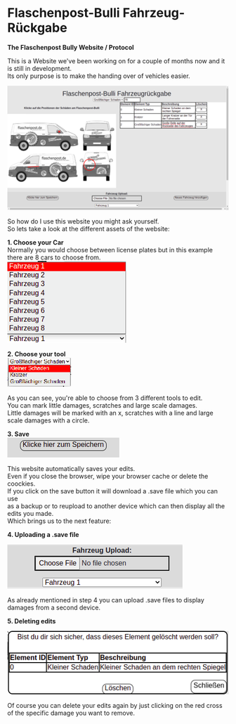 # Flaschenpost-Bulli Fahrzeug-Rückgabe

<b> The Flaschenpost Bully Website / Protocol </b>

This is a Website we've been working on for a couple of months now and it is still in development.</br>
Its only purpose is to make the handing over of vehicles easier.<br>

![alt text](demo_pics/websiteinuse.png)

So how do I use this website you might ask yourself.<br>
So lets take a look at the different assets of the website:<br>

<b>1. Choose your Car </b><br>
Normally you would choose between license plates but in this example there are 8 cars to choose from.<br>
![alt text](demo_pics/cars.png)


<b>2. Choose your tool</b> <br>
![alt text](demo_pics/menue.png)

As you can see, you're able to choose from 3 different tools to edit.<br>
You can mark little damages, scratches and large scale damages.<br>
Little damages will be marked with an x, scratches with a line and large scale damages with a circle.<br>

<b>3. Save</b><br>
![alt text](demo_pics/save.png)

This website automatically saves your edits.<br>
Even if you close the browser, wipe your browser cache or delete the coockies.<br>
If you click on the save button it will download a .save file which you can use <br>
as a backup or to reupload to another device which can then display all the edits you made.<br>
Which brings us to the next feature:<br>

<b>4. Uploading a .save file</b><br>

![alt text](demo_pics/upload.png)<br>

As already mentioned in step 4 you can upload .save files to display damages from a second device.<br>

<b>5. Deleting edits</b>

![alt text](demo_pics/schadendelete.png)<br>

Of course you can delete your edits again by just clicking on the red cross of the specific damage you want to remove.<br>




